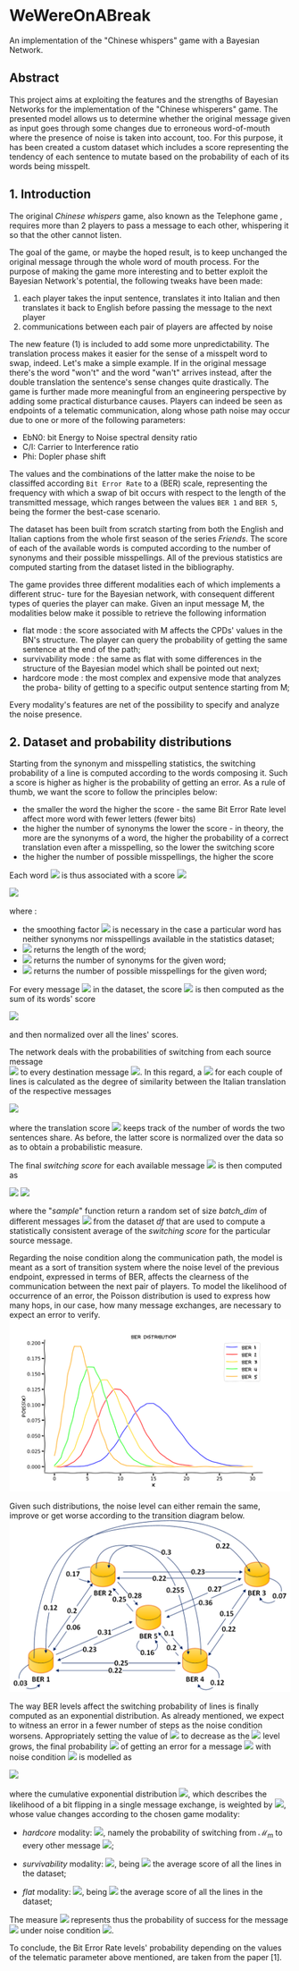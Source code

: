 # WeWereOnABreak
An implementation of the "Chinese whispers" game with a Bayesian Network.

## Abstract
This project aims at exploiting the features and the strengths of Bayesian Networks for the implementation of the "Chinese whisperers" game. The presented
model allows us to determine whether the original message given as input goes through some changes due to erroneous word-of-mouth where the presence of noise
is taken into account, too. For this purpose, it has been created a custom dataset which includes a score representing the tendency of each sentence to mutate based
on the probability of each of its words being misspelt.


## 1. Introduction

The original *Chinese whispers* game, also known as the
Telephone game , requires more than 2 players to pass a message to each other, whispering it so that the other cannot
listen. 

The goal of the game, or maybe the hoped result, is to keep unchanged the
original message through the whole word of mouth process.
For the purpose of making the game more interesting and to better exploit the Bayesian
Network's potential, the following tweaks have been made:
  1. each player takes the input sentence, translates it into Italian and then translates it back to English before passing the message to the next player
  2. communications between each pair of players are affected by noise

The new feature (1) is included to add some more unpredictability.
The translation process makes it easier for the sense of a misspelt word to swap, indeed. Let's make
a simple example. If in the original message there's the word "won't" and the word "wan't" arrives instead, after the double translation the sentence's sense changes quite
drastically. The game is further made more meaningful from an engineering perspective by adding
some practical disturbance causes. Players can indeed be seen as endpoints of a telematic
communication, along whose path noise may occur due to one or more of the following
parameters:
- EbN0: bit Energy to Noise spectral density ratio
-  C/I: Carrier to Interference ratio
- Phi: Dopler phase shift

The values and the combinations of the latter make the noise to be classiffed according
`Bit Error Rate` to a (BER) scale, representing the frequency with which a swap of bit
occurs with respect to the length of the transmitted message, which ranges between the
values `BER 1` and `BER 5`, being the former the best-case scenario.

The dataset has been built from scratch starting from both the English and Italian
captions from the whole first season of the series *Friends*. The score of each of the
available words is computed according to the number of synonyms and their possible
misspellings. All of the previous statistics are computed starting from the dataset listed
in the bibliography.

The game provides three different modalities each of which implements a different struc-
ture for the Bayesian network, with consequent different types of queries the player can
make. Given an input message M, the modalities below make it possible to retrieve the
following information 
- flat mode : the score associated with M affects the CPDs' values in the BN's
structure. The player can query the probability of getting the same sentence at
the end of the path;
- survivability mode : the same as flat with some differences in the structure of the Bayesian model which shall be pointed out next;
- hardcore mode : the most complex and expensive mode that analyzes the proba- bility of getting to a specific output sentence starting from
M;

Every modality's features are net of the possibility to specify and analyze the noise presence.

## 2. Dataset and probability distributions
Starting from the synonym and misspelling statistics, the
switching probability of a line is computed according to the words composing it. Such a score is higher as higher is
the probability of getting an error. As a rule of thumb, we want the score to follow the
principles below:
- the smaller the word the higher the score - the same Bit Error Rate level affect
more word with fewer letters (fewer bits)
- the higher the number of synonyms the lower the score - in theory, the more are
the synonyms of a word, the higher the probability of a correct translation even
after a misspelling, so the lower the switching score
- the higher the number of possible misspellings, the higher the score

Each word <img src="https://render.githubusercontent.com/render/math?math={word}^{(i)}"> is thus associated with a score <img src="https://render.githubusercontent.com/render/math?math={word}^{(i)}_\text{score}">

<img src="https://render.githubusercontent.com/render/math?math={word}^{(i)}_\text{score}=\frac{\omega_\text{len} \cdot \lambda({word}^{(i)}) \!%2B\! \omega_\text{misp} \cdot \mu({word}^{(i)})}{\omega_\text{syn} \cdot \sigma({word}^{(i)}) \!%2B\! \varsigma_f}">
          
where :
- the smoothing factor <img src="https://render.githubusercontent.com/render/math?math=\varsigma_f"> is necessary in the case a particular word has neither synonyms nor misspellings available in the statistics dataset;
- <img src="https://render.githubusercontent.com/render/math?math=\lambda({word}^{(i)})"> returns the length of the word;
- <img src="https://render.githubusercontent.com/render/math?math=\lambda({word}^{(i)})"> returns the number of synonyms for the given word;
- <img src="https://render.githubusercontent.com/render/math?math=\sigma({word}^{(i)})"> returns the number of possible misspellings for the given word;

For every message <img src="https://render.githubusercontent.com/render/math?math=\mathcal{M}_i"> in the dataset, the score <img src="https://render.githubusercontent.com/render/math?math=\psi_{l_i}"> is then computed as the sum of its words' score

<img src="https://render.githubusercontent.com/render/math?math=\psi_{l_i}=\sum_{{word}_j  \in  \mathcal{M}_i.split()} {word}^{(j)}_\text{score}">

and then normalized over all the lines' scores.


The network deals with the probabilities of switching from each source message \
<img src="https://render.githubusercontent.com/render/math?math=\mathcal{M}_s"> to every destination message <img src="https://render.githubusercontent.com/render/math?math=\mathcal{M}_d">. In this regard, a <img src="https://render.githubusercontent.com/render/math?math=\textit{switch}_\text{score}"> for each couple of lines is calculated as the degree of similarity between the Italian translation of the respective messages

<img src="https://render.githubusercontent.com/render/math?math=\textit{switch}_\text{score}^{\mathcal{M}_s \rightarrow \mathcal{M}_d}= \psi_{\mathcal{M}_s} \ast \underbrace{\theta_{\mathcal{M}_s \rightarrow \mathcal{M}_d}}_{\substack{\text{translation}\\ \text{score}}}">

where the translation score <img src="https://render.githubusercontent.com/render/math?math=\theta_{\mathcal{M}_s \rightarrow \mathcal{M}_d}">
keeps track of the number of words the two sentences share. As before, the latter score is normalized over the data so as to obtain a probabilistic measure.

The final *switching score* for each available message <img src="https://render.githubusercontent.com/render/math?math=\mathcal{M}_i"> is then computed as

<img src="https://render.githubusercontent.com/render/math?math=\omega_i={avg}_{batch} \left ( \textit{switch}_\text{score}^{\mathcal{M}_i \rightarrow \mathcal{M}_d} \right )">

<img src="https://render.githubusercontent.com/render/math?math=\text{with} \mathcal{M}_d \in \textit{df.sample(n=batch\_dim, replace=False)}">

where the "*sample*" function return a random set of size *batch_dim* of different messages <img src="https://render.githubusercontent.com/render/math?math=\mathcal{M}_d"> from the dataset *df* that are used to compute a statistically consistent average of the *switching score* for the particular source message.


Regarding the noise condition along the communication path, the model is meant as a sort of transition system where the noise level of the previous endpoint, expressed in terms of BER, affects the clearness of the communication between the next pair of players. To model the likelihood of occurrence of an error, the Poisson distribution is used to express how many hops, in our case, how many message exchanges, are necessary to expect an error to verify.
![Alt text](plots/ber_dist.png?raw=true "Title")


Given such distributions, the noise level can either remain the same, improve or get worse according to the transition diagram below.
![Alt text](plots/BER_friends.png?raw=true "Title")


The way BER levels affect the switching probability of lines is finally computed as an exponential distribution.  As already mentioned, we expect to witness an error in a fewer number of steps as the noise condition worsens.  Appropriately setting the value of <img src="https://render.githubusercontent.com/render/math?math=\lambda_x"> to decrease as the <img src="https://render.githubusercontent.com/render/math?math={BER_x}"> level grows, the final probability <img src="https://render.githubusercontent.com/render/math?math=p^{(i)}_{\hat{x}}"> of getting an error for a message <img src="https://render.githubusercontent.com/render/math?math=\mathcal{M}_m"> with noise condition <img src="https://render.githubusercontent.com/render/math?math={BER}_{\hat{x}}"> is modelled as

<img src="https://render.githubusercontent.com/render/math?math=p^{(m)}_{\hat{x}} = 1 - \beta \cdot \underbrace{F_{\lambda_{\hat{x}}}(1)}_{1-e^{-\lambda_{\hat{x}}}}">

where the cumulative exponential distribution <img src="https://render.githubusercontent.com/render/math?math=F_{\lambda_{\hat{x}}}(1)">, which describes the likelihood of a bit flipping in a single message exchange, is weighted by <img src="https://render.githubusercontent.com/render/math?math=\beta">, whose value changes according to the chosen game modality:
- *hardcore* modality:
<img src="https://render.githubusercontent.com/render/math?math=\beta=\omega_{m} \ast \omega_{d}">, namely the probability of switching from $\mathcal{M}_m$ to every other message <img src="https://render.githubusercontent.com/render/math?math=\mathcal{M}_d">;

- *survivability* modality:
<img src="https://render.githubusercontent.com/render/math?math=\beta=avg(\omega_i)">,
being <img src="https://render.githubusercontent.com/render/math?math=avg(\cdot)"> the average score of all the lines in the dataset;

- *flat* modality:
<img src="https://render.githubusercontent.com/render/math?math=\beta=\frac{\omega_m + avg(\omega_i)}{\sum_{i \in df} \omega_i}">,
being <img src="https://render.githubusercontent.com/render/math?math=avg(\cdot)"> the average score of all the lines in the dataset;


The measure <img src="https://render.githubusercontent.com/render/math?math=p_k^{(m)}"> represents thus the probability of success for the message <img src="https://render.githubusercontent.com/render/math?math=\mathcal{M}_m"> under noise condition <img src="https://render.githubusercontent.com/render/math?math={BER}_k">.


To conclude, the Bit Error Rate levels' probability depending on the values of the telematic parameter above mentioned, are taken from the paper [1].




